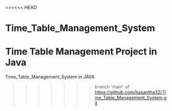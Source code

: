 <<<<<< HEAD
# Time_Table_Management_System
Time Table Management Project in Java
=======
Time_Table_Management_System in JAVA
>>>>>>> branch 'main' of https://github.com/hasantha32/Time_Table_Management_System.git
